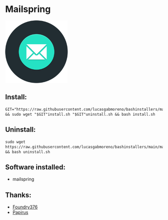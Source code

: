 # Mailspring
<img src="preview.svg" width="200">

## Install:
```
GIT="https://raw.githubusercontent.com/lucasgabmoreno/bashinstallers/main/mailspring/" && sudo wget "$GIT"install.sh "$GIT"uninstall.sh && bash install.sh
```

## Uninstall:
```
sudo wget https://raw.githubusercontent.com/lucasgabmoreno/bashinstallers/main/mailspring/uninstall.sh && bash uninstall.sh
```

## Software installed:
* mailspring

## Thanks:
* [Foundry376](https://github.com/Foundry376/Mailspring)
* [Papirus](https://github.com/PapirusDevelopmentTeam)
